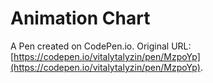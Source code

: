 # Animation Chart

A Pen created on CodePen.io. Original URL: [https://codepen.io/vitalytalyzin/pen/MzpoYp](https://codepen.io/vitalytalyzin/pen/MzpoYp).

